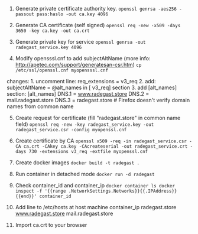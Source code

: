 1. Generate private certificate authority key.
`openssl genrsa -aes256 -passout pass:haslo -out ca.key 4096`

2. Generate CA certificate (self signed)
`openssl req -new -x509 -days 3650 -key ca.key -out ca.crt`

3. Generate private key for service
`openssl genrsa -out radegast_service.key 4096`

4. Modify opensssl.cnf to add subjectAltName (more info: http://apetec.com/support/generatesan-csr.htm)
`cp /etc/ssl/openssl.cnf myopensssl.cnf`

changes:
    1. uncomment line: req_extensions = v3_req
    2. add: subjectAltName = @alt_names in [ v3_req] section
    3. add [alt_names] section:
        [alt_names]
        DNS.1 = www.radegast.store
        DNS.2 = mail.radegast.store
        DNS.3 = radegast.store # Firefox doesn't verify domain names from common name

5. Create request for certificate (fill "radegast.store" in common name field)
`openssl req -new -key radegast_service.key -out radegast_service.csr -config myopenssl.cnf`

6. Create certificate by CA
`openssl x509 -req -in radegast_service.csr -CA ca.crt -CAkey ca.key -CAcreateserial -out radegast_service.crt -days 730 -extensions v3_req -extfile myopenssl.cnf`

7. Create docker images
`docker build -t radegast .`

8. Run container in detached mode
`docker run -d radegast`

9. Check container_id and container_ip
`docker container ls
docker inspect -f '{{range .NetworkSettings.Networks}}{{.IPAddress}}{{end}}' container_id`

10. Add line to /etc/hosts at host machine
container_ip radegast.store www.radegast.store mail.radegast.store

11. Import ca.crt to your browser
